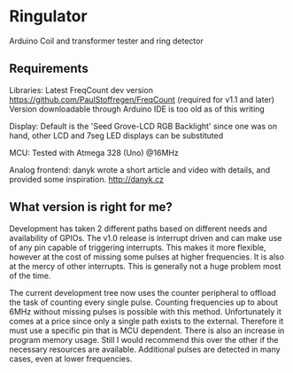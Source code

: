 # Ringulator
Arduino Coil and transformer tester and ring detector

## Requirements
Libraries: Latest FreqCount dev version https://github.com/PaulStoffregen/FreqCount (required for v1.1 and later) Version downloadable through Arduino IDE is too old as of this writing

Display: Default is the 'Seed Grove-LCD RGB Backlight' since one was on hand, other LCD and 7seg LED displays can be substituted

MCU: Tested with Atmega 328 (Uno) @16MHz

Analog frontend: danyk wrote a short article and video with details, and provided some inspiration. http://danyk.cz

## What version is right for me?
Development has taken 2 different paths based on different needs and availability of GPIOs. The v1.0 release is interrupt driven and can make use of any pin capable of triggering interrupts. This makes it more flexible, however at the cost of missing some pulses at higher frequencies. It is also at the mercy of other interrupts. This is generally not a huge problem most of the time.

The current development tree now uses the counter peripheral to offload the task of counting every single pulse. Counting frequencies up to about 6MHz without missing pulses is possible with this method. Unfortunately it comes at a price since only a single path exists to the external. Therefore it must use a specific pin that is MCU dependent. There is also an increase in program memory usage. Still I would recommend this over the other if the necessary resources are available. Additional pulses are detected in many cases, even at lower frequencies.
